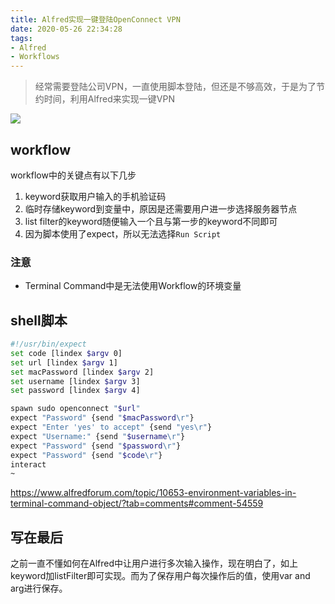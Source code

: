 ```yaml
---
title: Alfred实现一键登陆OpenConnect VPN
date: 2020-05-26 22:34:28
tags:
- Alfred
- Workflows
---
```

> 经常需要登陆公司VPN，一直使用脚本登陆，但还是不够高效，于是为了节约时间，利用Alfred来实现一键VPN


![](http://static.1991421.cn/2020/2020-05-26-234047.jpeg)


## workflow
workflow中的关键点有以下几步

1. keyword获取用户输入的手机验证码
2. 临时存储keyword到变量中，原因是还需要用户进一步选择服务器节点
3. list filter的keyword随便输入一个且与第一步的keyword不同即可
4. 因为脚本使用了expect，所以无法选择`Run Script`

### 注意
- Terminal Command中是无法使用Workflow的环境变量

## shell脚本

```sh
#!/usr/bin/expect
set code [lindex $argv 0]
set url [lindex $argv 1]
set macPassword [lindex $argv 2]
set username [lindex $argv 3]
set password [lindex $argv 4]

spawn sudo openconnect "$url"
expect "Password" {send "$macPassword\r"}
expect "Enter 'yes' to accept" {send "yes\r"}
expect "Username:" {send "$username\r"}
expect "Password" {send "$password\r"}
expect "Password" {send "$code\r"}
interact
~
```


https://www.alfredforum.com/topic/10653-environment-variables-in-terminal-command-object/?tab=comments#comment-54559

## 写在最后

之前一直不懂如何在Alfred中让用户进行多次输入操作，现在明白了，如上keyword加listFilter即可实现。而为了保存用户每次操作后的值，使用var and arg进行保存。
